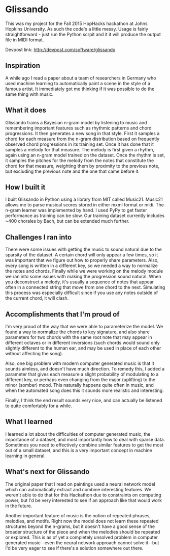 # Glissando

This was my project for the Fall 2015 HopHacks hackathon at Johns Hopkins University. As such the code's a little messy. Usage is fairly straightforward - just run the Python scrpit and it it will produce the output file in MIDI format.

Devpost link: http://devpost.com/software/glissando

## Inspiration

A while ago I read a paper about a team of researchers in Germany who used machine learning to automatically paint a scene in the style of a famous artist. It immediately got me thinking if it was possible to do the same thing with music.

## What it does

Glissando trains a Bayesian n-gram model by listening to music and remembering important features such as rhythmic patterns and chord progressions. It then generates a new song in that style. First it samples a chord for each measure from the n-gram distribution based on frequently observed chord progressions in its training set. Once it has done that it samples a melody for that measure. The melody is first given a rhythm, again using an n-gram model trained on the dataset. Once the rhythm is set, it samples the pitches for the melody from the notes that constitute the chord for that measure, weighting them by proximity to the previous note, but excluding the previous note and the one that came before it.

## How I built it

I built Glissando in Python using a library from MIT called Music21. Music21 allows me to parse musical scores stored in either mxml format or midi. The n-gram learner was implemented by hand. I used PyPy to get faster performance as training can be slow. Our training dataset currently includes ~400 chorales by Bach, but can be extended much further.

## Challenges I ran into

There were some issues with getting the music to sound natural due to the sparsity of the dataset. A certain chord will only appear a few times, so it was important that we figure out how to properly share parameters. Also, every song is written in a different key, so we needed a way to normalize the notes and chords. Finally while we were working on the melody module we ran into some issues with making the progression sound natural. When you deconstruct a melody, it's usually a sequence of notes that appear often in a connected string that move from one chord to the next. Simulating this process was especially difficult since if you use any notes outside of the current chord, it will clash.

## Accomplishments that I'm proud of

I'm very proud of the way that we were able to parameterize the model. We found a way to normalize the chords to key signature, and also share parameters for two chords with the same root note that may appear in different octaves or in different inversions (such chords would sound only slightly different to the human ear, and may be used in place of each other without affecting the song).

Also, one big problem with modern computer generated music is that it sounds aimless, and doesn't have much direction. To remedy this, I added a parameter that gives each measure a slight probability of modulating to a different key, or perhaps even changing from the major (uplifting) to the minor (somber) mood. This naturally happens quite often in music, and when the automated song does this it sounds more realistic and interesting.

Finally, I think the end result sounds very nice, and can actually be listened to quite comfortably for a while.

## What I learned

I learned a lot about the difficulties of computer generated music, the importance of a dataset, and most importantly how to deal with sparse data. Sometimes you need to effectively combine similar features to get the most out of a small dataset, and this is a very important concept in machine learning in general.

## What's next for Glissando

The original paper that I read on paintings used a neural network model which can automatically extract and combine interesting features. We weren't able to do that for this Hackathon due to constraints on computing power, but I'd be very interested to see if an approach like that would work in the future.

Another important feature of music is the notion of repeated phrases, melodies, and motifs. Right now the model does not learn these repeated structures beyond the n-grams, but it doesn't have a good sense of the broader structure of the piece and when the melodies should be repeated or explored. This is as of yet a completely unsolved problem in computer generated music--even the neural network approach cannot solve it--but I'd be very eager to see if there's a solution somewhere out there.
